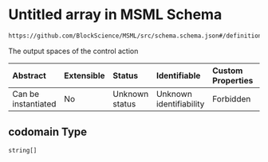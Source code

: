 # Untitled array in MSML Schema

```txt
https://github.com/BlockScience/MSML/src/schema.schema.json#/definitions/ControlAction/properties/codomain
```

The output spaces of the control action

| Abstract            | Extensible | Status         | Identifiable            | Custom Properties | Additional Properties | Access Restrictions | Defined In                                                                                    |
| :------------------ | :--------- | :------------- | :---------------------- | :---------------- | :-------------------- | :------------------ | :-------------------------------------------------------------------------------------------- |
| Can be instantiated | No         | Unknown status | Unknown identifiability | Forbidden         | Allowed               | none                | [schema.schema.json\*](../../out/math_spec_mapping/schema.schema.json "open original schema") |

## codomain Type

`string[]`
